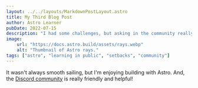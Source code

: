 ```yaml
---
layout: ../../layouts/MarkdownPostLayout.astro
title: My Third Blog Post
author: Astro Learner
pubDate: 2022-07-15
description: "I had some challenges, but asking in the community really helped!"
image:
    url: "https://docs.astro.build/assets/rays.webp"
    alt: "Thumbnail of Astro rays."
tags: ["astro", "learning in public", "setbacks", "community"]
---
```

It wasn't always smooth sailing, but I'm enjoying building with Astro. And, the [Discord community](https://astro.build/chat) is really friendly and helpful!